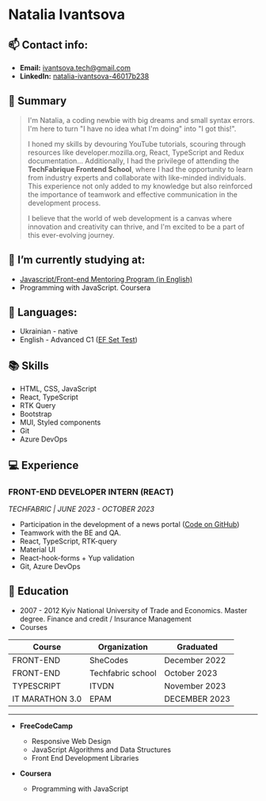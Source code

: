 # Natalia Ivantsova 

## 📫 Contact info:

- **Email:** ivantsova.tech@gmail.com
- **LinkedIn:** [natalia-ivantsova-46017b238](https://www.linkedin.com/in/natalia-ivantsova-46017b238/)

## 💬 Summary 

> I'm Natalia, a coding newbie with big dreams and small syntax errors. I'm here to turn "I have no idea what I'm doing" into "I got this!".
>
> I honed my skills by devouring YouTube tutorials, scouring through resources like developer.mozilla.org, React, TypeScript and Redux documentation... Additionally, I had the privilege of attending the **TechFabrique Frontend School**, where I had the opportunity to learn from industry experts and collaborate with like-minded individuals. This experience not only added to my knowledge but also reinforced the importance of teamwork and effective communication in the development process.
>
> I believe that the world of web development is a canvas where innovation and creativity can thrive, and I'm excited to be a part of this ever-evolving journey.

## 🌱 I’m currently studying at: 
* [Javascript/Front-end Mentoring Program (in English)](https://rs.school/js-en/)
* Programming with JavaScript. Coursera
  
## 💬 Languages:

+ Ukrainian - native
+ English - Advanced C1 ([EF Set Test](https://drive.google.com/file/d/1hvReqMpiuZ1NgHmA3xSHtPeDnGlF2rXq/view?usp=sharing))
 
## 📚 Skills 

* HTML, CSS, JavaScript
* React, TypeScript
* RTK Query
* Bootstrap
* MUI, Styled components
* Git
* Azure DevOps

## 💻 Experience 

### FRONT-END DEVELOPER INTERN (REACT)
*TECHFABRIC | JUNE 2023 - OCTOBER 2023*

+ Participation in the development of a news portal ([Code on GitHub](https://github.com/NataliaIv90/techfabric-pet))
+ Teamwork with the BE and QA.
+ React, TypeScript, RTK-query
+ Material UI
+ React-hook-forms + Yup validation
+ Git, Azure DevOps

## 🌱 Education 

* 2007 - 2012 Kyiv National University of Trade and Economics. Master degree. Finance and credit / Insurance Management
* Courses
  
| Course                        | Organization                     | Graduated               |
| ----------------------------- | -------------------------------- |-------------------------|
| FRONT-END                     | SheCodes                         | December 2022           |
| FRONT-END                     | Techfabric school                | October 2023            |
| TYPESCRIPT                    | ITVDN                            | November 2023           |  
| IT MARATHON 3.0               | EPAM                             | DECEMBER 2023           |  
----------------------------------------------------------------------------------------------

* **FreeCodeCamp**
  + Responsive Web Design
  + JavaScript Algorithms and Data Structures
  + Front End Development Libraries

* **Coursera**
  + Programming with JavaScript

<!--
**NataliaIv90/NataliaIv90** is a ✨ _special_ ✨ repository because its `README.md` (this file) appears on your GitHub profile.

Here are some ideas to get you started:

- 🔭 I’m currently working on ...
- 🌱 I’m currently learning ...
- 👯 I’m looking to collaborate on ...
- 🤔 I’m looking for help with ...
- 💬 Ask me about ...
- 📫 How to reach me: ...
- 😄 Pronouns: ...
- ⚡ Fun fact: ...
-->
